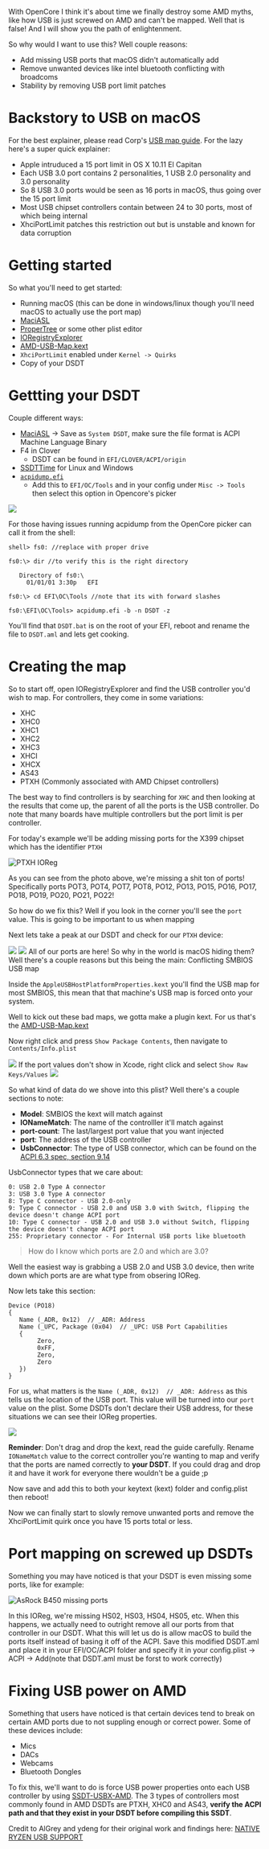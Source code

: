 With OpenCore I think it's about time we finally destroy some AMD myths, like how USB is just screwed on AMD and can't be mapped. Well that is false! And I will show you the path of enlightenment.

So why would I want to use this? Well couple reasons:
* Add missing USB ports that macOS didn't automatically add
* Remove unwanted devices like intel bluetooth conflicting with broadcoms
* Stability by removing USB port limit patches

# Backstory to USB on macOS

For the best explainer, please read Corp's [USB map guide](https://usb-map.gitbook.io/project/terms-of-endearment). For the lazy here's a super quick explainer:

* Apple intruduced a 15 port limit in OS X 10.11 El Capitan
* Each USB 3.0 port contains 2 personalities, 1 USB 2.0 personality and 3.0 personality
* So 8 USB 3.0 ports would be seen as 16 ports in macOS, thus going over the 15 port limit
* Most USB chipset controllers contain between 24 to 30 ports, most of which being internal
* XhciPortLimit patches this restriction out but is unstable and known for data corruption

# Getting started

So what you'll need to get started:
* Running macOS (this can be done in windows/linux though you'll need macOS to actually use the port map)
* [MaciASL](https://github.com/acidanthera/MaciASL/releases)
* [ProperTree](https://github.com/corpnewt/ProperTree) or some other plist editor
* [IORegistryExplorer](https://github.com/toleda/audio_ALCInjection/raw/master/IORegistryExplorer_v2.1.zip)
* [AMD-USB-Map.kext](https://github.com/khronokernel/Opencore-Vanilla-Desktop-Guide/tree/master/extra-files/AMD-USB-Map.kext.zip)
* `XhciPortLimit` enabled under `Kernel -> Quirks`
* Copy of your DSDT


# Gettting your DSDT

Couple different ways:
* [MaciASL](https://github.com/acidanthera/MaciASL/releases) -> Save as `System DSDT`, make sure the file format is ACPI Machine Language Binary
* F4 in Clover
   * DSDT can be found in `EFI/CLOVER/ACPI/origin`
* [SSDTTime](https://github.com/corpnewt/SSDTTime) for Linux and Windows
* [`acpidump.efi`](https://github.com/khronokernel/Opencore-Vanilla-Desktop-Guide/tree/master/extra-files/acpidump.efi.zip)
   * Add this to `EFI/OC/Tools` and in your config under `Misc -> Tools` then select this option in Opencore's picker

![](https://i.imgur.com/vHAomNm.png)

For those having issues running acpidump from the OpenCore picker can call it from the shell:

```
shell> fs0: //replace with proper drive

fs0:\> dir //to verify this is the right directory

   Directory of fs0:\
     01/01/01 3:30p   EFI
     
fs0:\> cd EFI\OC\Tools //note that its with forward slashes

fs0:\EFI\OC\Tools> acpidump.efi -b -n DSDT -z
```
You'll find that `DSDT.bat` is on the root of your EFI, reboot and rename the file to `DSDT.aml` and lets get cooking.

# Creating the map

So to start off, open IORegistryExplorer and find the USB controller you'd wish to map. For controllers, they come in some variations:

* XHC
* XHC0
* XHC1
* XHC2
* XHC3
* XHCI
* XHCX
* AS43
* PTXH (Commonly associated with AMD Chipset controllers)


The best way to find controllers is by searching for `XHC` and then looking at the results that come up, the parent of all the ports is the USB controller. Do note that many boards have multiple controllers but the port limit is per controller.

For today's example we'll be adding missing ports for the X399 chipset which has the identifier `PTXH`

![PTXH IOReg](https://i.imgur.com/wh7mMa4.png)

As you can see from the photo above, we're missing a shit ton of ports! Specifically ports POT3, POT4, POT7, POT8, PO12, PO13, PO15, PO16, PO17, PO18, PO19, PO20, PO21, PO22!

So how do we fix this? Well if you look in the corner you'll see the `port` value. This is going to be important to us when mapping

Next lets take a peak at our DSDT and check for our `PTXH` device:

![](https://i.imgur.com/ofYGYBS.png)
![](https://i.imgur.com/BZtkLl7.png)
All of our ports are here! So why in the world is macOS hiding them? Well there's a couple reasons but this being the main: Conflicting SMBIOS USB map

Inside the `AppleUSBHostPlatformProperties.kext` you'll find the USB map for most SMBIOS, this mean that that machine's USB map is forced onto your system. 

Well to kick out these bad maps, we gotta make a plugin kext. For us that's the [AMD-USB-Map.kext](https://github.com/khronokernel/Opencore-Vanilla-Desktop-Guide/tree/master/extra-files/AMD-USB-Map.kext.zip)

Now right click and press `Show Package Contents`, then navigate to `Contents/Info.plist`

![](https://i.imgur.com/Vfou3S1.png)
If the port values don't show in Xcode, right click and select `Show Raw Keys/Values`
![](https://i.imgur.com/ggsZw35.png)


So what kind of data do we shove into this plist? Well there's a couple sections to note:

* **Model**: SMBIOS the kext will match against
* **IONameMatch**: The name of the controlller it'll match against
* **port-count**: The last/largest port value that you want injected
* **port**: The address of the USB controller
* **UsbConnector**: The type of USB connector, which can be found on the [ACPI 6.3 spec, section 9.14](https://uefi.org/sites/default/files/resources/ACPI_6_3_final_Jan30.pdf)

UsbConnector types that we care about:
```
0: USB 2.0 Type A connector
3: USB 3.0 Type A connector
8: Type C connector - USB 2.0-only
9: Type C connector - USB 2.0 and USB 3.0 with Switch, flipping the device doesn't change ACPI port
10: Type C connector - USB 2.0 and USB 3.0 without Switch, flipping the device doesn't change ACPI port
255: Proprietary connector - For Internal USB ports like bluetooth
```
> How do I know which ports are 2.0 and which are 3.0?

Well the easiest way is grabbing a USB 2.0  and USB 3.0 device, then write down which ports are are what type from obsering IOReg. 

Now lets take this section:

```
Device (PO18)
{
   Name (_ADR, 0x12)  // _ADR: Address
   Name (_UPC, Package (0x04)  // _UPC: USB Port Capabilities
   {
        Zero, 
        0xFF, 
        Zero, 
        Zero
   })
}
```
For us, what matters is the `Name (_ADR, 0x12)  // _ADR: Address` as this tells us the location of the USB port. This value will be turned into our `port` value on the plist. Some DSDTs don't declare their USB address, for these situations we can see their IOReg properties.

![](https://i.imgur.com/9R6cab8.png)

**Reminder**: Don't drag and drop the kext, read the guide carefully. Rename `IONameMatch` value to the correct controller you're wanting to map and verify that the ports are named correctly to **your DSDT**. If you could drag and drop it and have it work for everyone there wouldn't be a guide ;p

Now save and add this to both your keytext (kext) folder and config.plist then reboot!

Now we can finally start to slowly remove unwanted ports and remove the XhciPortLimit quirk once you have 15 ports total or less.
# Port mapping on screwed up DSDTs

Something you may have noticed is that your DSDT is even missing some ports, like for example:

![AsRock B450 missing ports](https://i.imgur.com/xz3p0H4.png)

In this IOReg, we're missing HS02, HS03, HS04, HS05, etc. When this happens, we actually need to outright remove all our ports from that controller in our DSDT. What this will let us do is allow macOS to build the ports itself instead of basing it off of the ACPI. Save this modified DSDT.aml and place it in your EFI/OC/ACPI folder and specify it in your config.plist -> ACPI -> Add(note that DSDT.aml must be forst to work correctly)

# Fixing USB power on AMD

Something that users have noticed is that certain devices tend to break on certain AMD ports due to not suppling enough or correct power. Some of these devices include:

* Mics
* DACs
* Webcams
* Bluetooth Dongles

To fix this, we'll want to do is force USB power properties onto each USB controller by using [SSDT-USBX-AMD](https://github.com/khronokernel/Opencore-Vanilla-Desktop-Guide/blob/master/extra-files/SSDT-USBX-AMD.dsl). The 3 types of controllers most commonly found in AMD DSDTs are PTXH, XHC0 and AS43, **verify the ACPI path and that they exist in your DSDT before compiling this SSDT**. 

Credit to AlGrey and ydeng for their original work and findings here: [NATIVE RYZEN USB SUPPORT](https://amd-osx.com/forum/viewtopic.php?t=4986)
